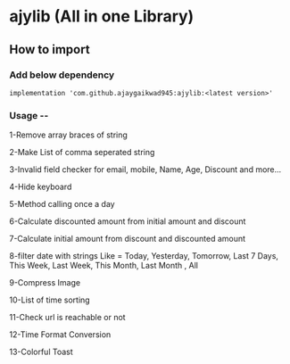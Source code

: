 # ajylib (All in one Library)

## How to import 

### Add below dependency

``` implementation 'com.github.ajaygaikwad945:ajylib:<latest version>' ```



### Usage --
1-Remove array braces of string

2-Make List of comma seperated string

3-Invalid field checker for email, mobile, Name, Age, Discount and more...

4-Hide keyboard

5-Method calling once a day

6-Calculate discounted amount from initial amount and discount

7-Calculate initial amount from discount and discounted amount

8-filter date with strings Like = Today, Yesterday, Tomorrow, Last 7 Days, This Week, Last Week, This Month, Last Month , All

9-Compress Image

10-List of time sorting

11-Check url is reachable or not

12-Time Format Conversion

13-Colorful Toast 
